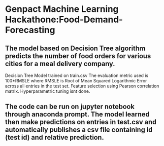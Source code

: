 # Genpact Machine Learning Hackathone:Food-Demand-Forecasting
## The model based on Decision Tree algorithm predicts the number of food orders for various cities for a meal delivery company.
Decision Tree Model trained on train.csv 
The evaluation metric used is 100*RMSLE where RMSLE is Root of Mean Squared Logarithmic Error
across all entries in the test set.
Feature selection using Pearson correlation matrix.
Hyperparametric tuning isnt done.
## The code can be run on jupyter notebook through anaconda prompt. The model learned then make predictions on entries in test.csv and automatically publishes a csv file containing id (test id) and relative prediction.
